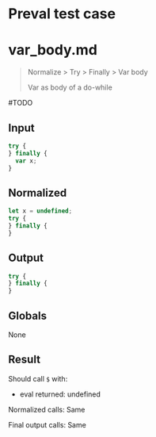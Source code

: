 # Preval test case

# var_body.md

> Normalize > Try > Finally > Var body
>
> Var as body of a do-while

#TODO

## Input

`````js filename=intro
try {
} finally {
  var x;
}
`````

## Normalized

`````js filename=intro
let x = undefined;
try {
} finally {
}
`````

## Output

`````js filename=intro
try {
} finally {
}
`````

## Globals

None

## Result

Should call `$` with:
 - eval returned: undefined

Normalized calls: Same

Final output calls: Same
